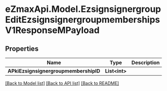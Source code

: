 
# eZmaxApi.Model.EzsignsignergroupEditEzsignsignergroupmembershipsV1ResponseMPayload

## Properties

Name | Type | Description | Notes
------------ | ------------- | ------------- | -------------
**APkiEzsignsignergroupmembershipID** | **List&lt;int&gt;** |  | 

[[Back to Model list]](../README.md#documentation-for-models)
[[Back to API list]](../README.md#documentation-for-api-endpoints)
[[Back to README]](../README.md)

